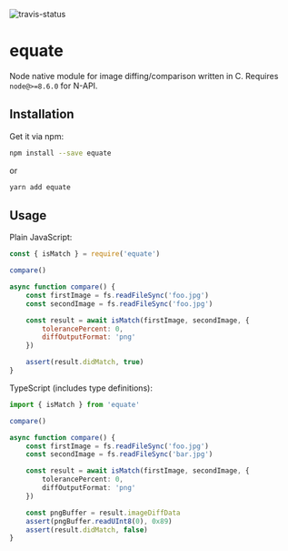 ![travis-status](https://travis-ci.org/kevincharm/equate.svg?branch=master)

# equate

Node native module for image diffing/comparison written in C. Requires `node@>=8.6.0` for N-API.

## Installation

Get it via npm:
```sh
npm install --save equate
```
or
```sh
yarn add equate
```

## Usage

Plain JavaScript:
```js
const { isMatch } = require('equate')

compare()

async function compare() {
    const firstImage = fs.readFileSync('foo.jpg')
    const secondImage = fs.readFileSync('foo.jpg')

    const result = await isMatch(firstImage, secondImage, {
        tolerancePercent: 0,
        diffOutputFormat: 'png'
    })

    assert(result.didMatch, true)
}
```

TypeScript (includes type definitions):
```ts
import { isMatch } from 'equate'

compare()

async function compare() {
    const firstImage = fs.readFileSync('foo.jpg')
    const secondImage = fs.readFileSync('bar.jpg')

    const result = await isMatch(firstImage, secondImage, {
        tolerancePercent: 0,
        diffOutputFormat: 'png'
    })

    const pngBuffer = result.imageDiffData
    assert(pngBuffer.readUInt8(0), 0x89)
    assert(result.didMatch, false)
}
```
